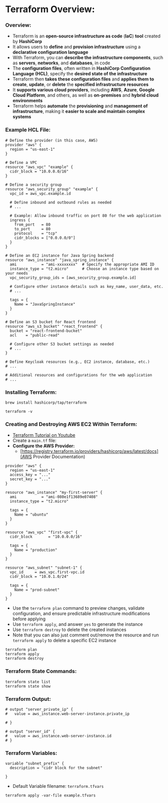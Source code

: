 # Terraform Overview:

### Overview:
* Terraform is an **open-source infrastructure as code** (**IaC**) **tool** created by **HashiCorp**
* It allows users to **define** and **provision infrastructure** using a **declarative configuration language**
* With Terraform, you can **describe the infrastructure components**, such as **servers**, **networks**, and 
  **databases**, in code
* The **configuration files**, often written in **HashiCorp Configuration Language (HCL)**, specify the **desired state 
  of the infrastructure**
* Terraform then **takes these configuration files** and **applies them to create**, **update**, or **delete** the 
  **specified infrastructure resources**
* It **supports various cloud providers**, including **AWS**, **Azure**, **Google Cloud Platform**, and others, as well 
  as **on-premises** and **hybrid cloud environments**
* Terraform helps **automate** the **provisioning** and **management of infrastructure**, making it **easier to scale 
  and maintain complex systems**

### Example HCL File:
```
# Define the provider (in this case, AWS)
provider "aws" {
  region = "us-east-1"
}

# Define a VPC
resource "aws_vpc" "example" {
  cidr_block = "10.0.0.0/16"
}

# Define a security group
resource "aws_security_group" "example" {
  vpc_id = aws_vpc.example.id

  # Define inbound and outbound rules as needed
  # ...

  # Example: Allow inbound traffic on port 80 for the web application
  ingress {
    from_port   = 80
    to_port     = 80
    protocol    = "tcp"
    cidr_blocks = ["0.0.0.0/0"]
  }
}

# Define an EC2 instance for Java Spring backend
resource "aws_instance" "java_spring_instance" {
  ami           = "ami-xxxxxxxx"  # Specify the appropriate AMI ID
  instance_type = "t2.micro"      # Choose an instance type based on your needs
  vpc_security_group_ids = [aws_security_group.example.id]

  # Configure other instance details such as key_name, user_data, etc.
  # ...

  tags = {
    Name = "JavaSpringInstance"
  }
}

# Define an S3 bucket for React frontend
resource "aws_s3_bucket" "react_frontend" {
  bucket = "react-frontend-bucket"
  acl    = "public-read"

  # Configure other S3 bucket settings as needed
  # ...
}

# Define Keycloak resources (e.g., EC2 instance, database, etc.)
# ...

# Additional resources and configurations for the web application
# ...
```

### Installing Terraform:
```
brew install hashicorp/tap/terraform

terraform -v
```

### Creating and Destroying AWS EC2 Within Terraform:
* [Terraform Tutorial on Youtube](https://youtu.be/SLB_c_ayRMo?si=AfiFnvGA32t3xEaW)
* Create a `main.tf` file:
* **Configure the AWS Provider:**
  * [https://registry.terraform.io/providers/hashicorp/aws/latest/docs](AWS Provider Documentation)
```
provider "aws" {
  region = "us-east-1"
  access_key = "..."
  secret_key = "..."
}

resource "aws_instance" "my-first-server" {
  ami           = "ami-080e1f13689e07408"
  instance_type = "t2.micro"
  
  tags = {
    Name = "ubuntu"
  }
}

resource "aws_vpc" "first-vpc" {
  cidr_block       = "10.0.0.0/16"

  tags = {
    Name = "production"
  }
}

resource "aws_subnet" "subnet-1" {
  vpc_id     = aws_vpc.first-vpc.id
  cidr_block = "10.0.1.0/24"

  tags = {
    Name = "prod-subnet"
  }
}
```
* Use the `terraform plan` command to preview changes, validate configuration, and ensure predictable infrastructure 
  modifications before applying
* Use `terraform apply`, and answer `yes` to generate the instance
* Use `terraform destroy` to delete the created instances
* Note that you can also just comment out/remove the resource and run `terraform apply` to delete a specific EC2 
  instance

```
terraform plan
terraform apply
terraform destroy
```

### Terraform State Commands:
```
terraform state list
terraform state show
```

### Terraform Output:
```
# output "server_private_ip" {
#   value = aws_instance.web-server-instance.private_ip

# }

# output "server_id" {
#   value = aws_instance.web-server-instance.id
# }
```

### Terraform Variables:
```
variable "subnet_prefix" {
  description = "cidr block for the subnet"

}
```

* Default Variable filename: `terraform.tfvars`

```
terraform apply -var-file example.tfvars
```
